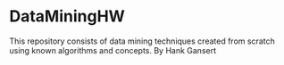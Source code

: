 # DataMiningHW

This repository consists of data mining techniques created from scratch using known algorithms and concepts.
By Hank Gansert